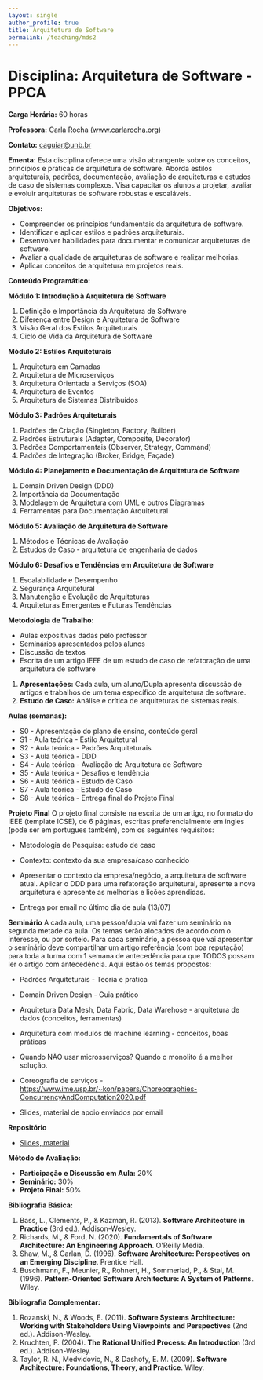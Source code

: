 ```yaml
---
layout: single
author_profile: true
title: Arquitetura de Software
permalink: /teaching/mds2
---
```


# Disciplina: Arquitetura de Software - PPCA

**Carga Horária:** 60 horas

**Professora:** Carla Rocha (www.carlarocha.org)

**Contato:** caguiar@unb.br

**Ementa:**
Esta disciplina oferece uma visão abrangente sobre os conceitos, princípios e práticas de arquitetura de software. Aborda estilos arquiteturais, padrões, documentação, avaliação de arquiteturas e estudos de caso de sistemas complexos. Visa capacitar os alunos a projetar, avaliar e evoluir arquiteturas de software robustas e escaláveis.

**Objetivos:**
- Compreender os princípios fundamentais da arquitetura de software.
- Identificar e aplicar estilos e padrões arquiteturais.
- Desenvolver habilidades para documentar e comunicar arquiteturas de software.
- Avaliar a qualidade de arquiteturas de software e realizar melhorias.
- Aplicar conceitos de arquitetura em projetos reais.

**Conteúdo Programático:**

**Módulo 1: Introdução à Arquitetura de Software**
1. Definição e Importância da Arquitetura de Software
2. Diferença entre Design e Arquitetura de Software
3. Visão Geral dos Estilos Arquiteturais
4. Ciclo de Vida da Arquitetura de Software

**Módulo 2: Estilos Arquiteturais**
1. Arquitetura em Camadas
2. Arquitetura de Microserviços
3. Arquitetura Orientada a Serviços (SOA)
4. Arquitetura de Eventos
5. Arquitetura de Sistemas Distribuídos

**Módulo 3: Padrões Arquiteturais**
1. Padrões de Criação (Singleton, Factory, Builder)
2. Padrões Estruturais (Adapter, Composite, Decorator)
3. Padrões Comportamentais (Observer, Strategy, Command)
4. Padrões de Integração (Broker, Bridge, Façade)

**Módulo 4: Planejamento e Documentação de Arquitetura de Software**
1. Domain Driven Design (DDD)
1. Importância da Documentação
2. Modelagem de Arquitetura com UML e outros Diagramas
3. Ferramentas para Documentação Arquitetural

**Módulo 5: Avaliação de Arquitetura de Software**
1. Métodos e Técnicas de Avaliação
2. Estudos de Caso - arquitetura de engenharia de dados
   
**Módulo 6: Desafios e Tendências em Arquitetura de Software**
1. Escalabilidade e Desempenho
2. Segurança Arquitetural
3. Manutenção e Evolução de Arquiteturas
4. Arquiteturas Emergentes e Futuras Tendências

**Metodologia de Trabalho:**

- Aulas expositivas dadas pelo professor
- Seminários apresentados pelos alunos
- Discussão de textos
- Escrita de um artigo IEEE de um estudo de caso de refatoração de uma arquitetura de software

1. **Apresentações:** Cada aula, um aluno/Dupla apresenta discussão de artigos e trabalhos de um tema específico de arquitetura de software.
2. **Estudo de Caso:** Análise e crítica de arquiteturas de sistemas reais.

**Aulas (semanas):**
- S0 - Apresentação do plano de ensino, conteúdo geral
- S1 - Aula teórica - Estilo Arquitetural
- S2 - Aula teórica - Padrões Arquiteturais
- S3 - Aula teórica - DDD
- S4 - Aula teórica - Avaliação de Arquitetura de Software
- S5 - Aula teórica - Desafios e tendência 
- S6 - Aula teórica - Estudo de Caso
- S7 - Aula teórica - Estudo de Caso
- S8 - Aula teórica - Entrega final do Projeto Final

**Projeto Final**
O projeto final consiste na escrita de um artigo, no formato do IEEE (template ICSE), de 6 páginas, escritas preferencialmente em ingles (pode ser em portugues também), com os seguintes requisitos:

- Metodologia de Pesquisa: estudo de caso
- Contexto: contexto da sua empresa/caso conhecido
- Apresentar o contexto da empresa/negócio, a arquitetura de software atual. Aplicar o DDD para uma refatoração arquitetural, apresente a nova arquitetura e apresente as melhorias e lições aprendidas.
  
- Entrega por email no último dia de aula (13/07)
  

**Seminário**
A cada aula, uma pessoa/dupla vai fazer um seminário na segunda metade da aula. Os temas serão alocados de acordo com o interesse, ou por sorteio. Para cada seminário, a pessoa que vai apresentar o seminário deve compartilhar um artigo referência (com boa reputação) para toda a turma com 1 semana de antecedência para que TODOS possam ler o artigo com antecedência. Aqui estão os temas propostos:

- Padrões Arquiteturais - Teoria e pratica
- Domain Driven Design - Guia prático
- Arquitetura Data Mesh, Data Fabric, Data Warehose - arquitetura de dados (conceitos, ferramentas)
- Arquitetura com modulos de machine learning - conceitos, boas práticas
- Quando NÃO usar microsserviços? Quando o monolito é a melhor solução.
- Coreografia de serviços - https://www.ime.usp.br/~kon/papers/Choreographies-ConcurrencyAndComputation2020.pdf

- Slides, material de apoio enviados por email

**Repositório**
- [Slides, material](https://github.com/RochaCarla/ArquiteturaSoftware)


**Método de Avaliação:**
- **Participação e Discussão em Aula:** 20%
- **Seminário:** 30%
- **Projeto Final:** 50%

**Bibliografia Básica:**
1. Bass, L., Clements, P., & Kazman, R. (2013). **Software Architecture in Practice** (3rd ed.). Addison-Wesley.
2. Richards, M., & Ford, N. (2020). **Fundamentals of Software Architecture: An Engineering Approach**. O'Reilly Media.
3. Shaw, M., & Garlan, D. (1996). **Software Architecture: Perspectives on an Emerging Discipline**. Prentice Hall.
4. Buschmann, F., Meunier, R., Rohnert, H., Sommerlad, P., & Stal, M. (1996). **Pattern-Oriented Software Architecture: A System of Patterns**. Wiley.

**Bibliografia Complementar:**
1. Rozanski, N., & Woods, E. (2011). **Software Systems Architecture: Working with Stakeholders Using Viewpoints and Perspectives** (2nd ed.). Addison-Wesley.
2. Kruchten, P. (2004). **The Rational Unified Process: An Introduction** (3rd ed.). Addison-Wesley.
3. Taylor, R. N., Medvidovic, N., & Dashofy, E. M. (2009). **Software Architecture: Foundations, Theory, and Practice**. Wiley.

